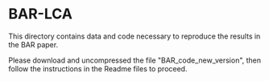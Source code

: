 # BAR-LCA

This directory contains data and code necessary to reproduce the results in the BAR paper.

Please download and uncompressed the file "BAR_code_new_version", then follow the instructions in the Readme files to proceed.
